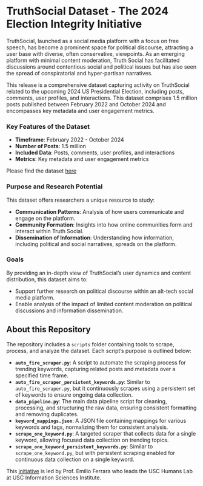 # TruthSocial Dataset - The 2024 Election Integrity Initiative 

TruthSocial, launched as a social media platform with a focus on free speech, has become a prominent space for political discourse, attracting a user base with diverse, often conservative, viewpoints. As an emerging platform with minimal content moderation, Truth Social has facilitated discussions around contentious social and political issues but has also seen the spread of conspiratorial and hyper-partisan narratives.

This release is a comprehensive dataset capturing activity on TruthSocial related to the upcoming 2024 US Presidential Election, including posts, comments, user profiles, and interactions. This dataset comprises 1.5 million posts published between February 2022 and October 2024 and encompasses key metadata and user engagement metrics.

### Key Features of the Dataset

- **Timeframe**: February 2022 - October 2024
- **Number of Posts**: 1.5 million
- **Included Data**: Posts, comments, user profiles, and interactions
- **Metrics**: Key metadata and user engagement metrics

Please find the dataset [here](https://www.kaggle.com/datasets/kashishashah/truthsocial-2024-election-integrity-initiative)

### Purpose and Research Potential

This dataset offers researchers a unique resource to study:
- **Communication Patterns**: Analysis of how users communicate and engage on the platform.
- **Community Formation**: Insights into how online communities form and interact within Truth Social.
- **Dissemination of Information**: Understanding how information, including political and social narratives, spreads on the platform.

### Goals

By providing an in-depth view of TruthSocial’s user dynamics and content distribution, this dataset aims to:
- Support further research on political discourse within an alt-tech social media platform.
- Enable analysis of the impact of limited content moderation on political discussions and information dissemination.

## About this Repository

The repository includes a `scripts` folder containing tools to scrape, process, and analyze the dataset. Each script’s purpose is outlined below:

- **`auto_fire_scraper.py`**: A script to automate the scraping process for trending keywords, capturing related posts and metadata over a specified time frame.
- **`auto_fire_scraper_persistent_keywords.py`**: Similar to `auto_fire_scraper.py`, but it continuously scrapes using a persistent set of keywords to ensure ongoing data collection.
- **`data_pipeline.py`**: The main data pipeline script for cleaning, processing, and structuring the raw data, ensuring consistent formatting and removing duplicates.
- **`keyword_mappings.json`**: A JSON file containing mappings for various keywords and tags, normalizing them for consistent analysis.
- **`scrape_one_keyword.py`**: A targeted scraper that collects data for a single keyword, allowing focused data collection on trending topics.
- **`scrape_one_keyword_persistent_keywords.py`**: Similar to `scrape_one_keyword.py`, but with persistent scraping enabled for continuous data collection on a single keyword.


This [initiative](https://election-integrity.online/) is led by Prof. Emilio Ferrara who leads the USC Humans Lab at USC Information Sciences Institute. 


